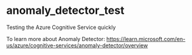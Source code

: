 # anomaly_detector_test
Testing the Azure Cognitive Service quickly

To learn more about Anomaly Detector: https://learn.microsoft.com/en-us/azure/cognitive-services/anomaly-detector/overview
